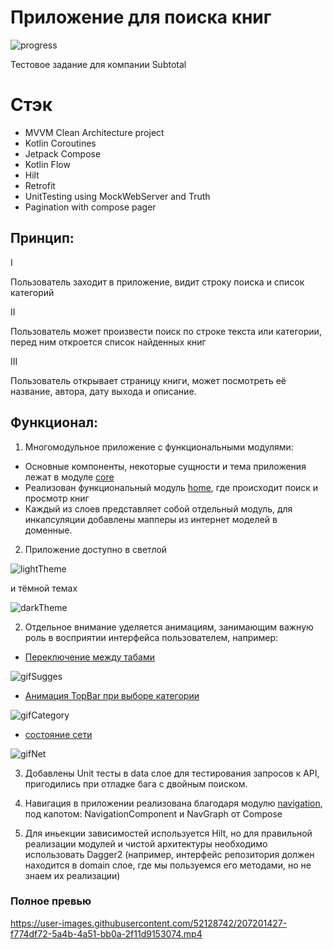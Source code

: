 <h1 align="left">Приложение для поиска книг</h1>

![progress](https://img.shields.io/badge/Progress-In%20work-yellow)

Тестовое задание для компании Subtotal


<h1 align="left">Стэк </h1>

- MVVM Clean Architecture project
- Kotlin Coroutines
- Jetpack Compose
- Kotlin Flow
- Hilt
- Retrofit
- UnitTesting using MockWebServer and Truth
- Pagination with compose pager

<h2 align="left">Принцип: </h2>

I

Пользователь заходит в приложение, видит строку поиска и список категорий


II

Пользователь может произвести поиск по строке текста или категории, перед ним откроется список найденных книг

III

Пользователь открывает страницу книги, может посмотреть её название, автора, дату выхода и описание.



<h2 align="left">Функционал: </h2>

1) Многомодульное приложение с функциональными модулями:
- Основные компоненты, некоторые сущности и тема приложения лежат в модуле [core](https://github.com/KirsonBrz/GoogleBooks/tree/master/core) 
- Реализован функциональный модуль [home](https://github.com/KirsonBrz/EcommerceConcept/tree/master/main), где происходит поиск и просмотр книг
- Каждый из слоев представляет собой отдельный модуль, для инкапсуляции добавлены мапперы из интернет моделей в доменные.

2) Приложение доступно в светлой


![lightTheme](https://user-images.githubusercontent.com/52128742/207201553-46c5eca7-474b-4dd0-b493-e226a855c9f5.jpg)


и тёмной темах

![darkTheme](https://user-images.githubusercontent.com/52128742/207201576-62639dce-bc21-46c3-a43d-ae453af37a49.jpg)


2) Отдельное внимание уделяется анимациям, занимающим важную роль в восприятии интерфейса пользователем, например:
- [Переключение между табами](https://github.com/KirsonBrz/GoogleBooks/blob/master/home/ui/src/main/java/com/kirson/googlebooks/components/SuggestionScreen.kt)

![gifSugges](https://media.giphy.com/media/hEB42GjDDvBXJmYusd/giphy.gif)

- [Анимация TopBar при выборе категории](https://github.com/KirsonBrz/GoogleBooks/blob/master/home/ui/src/main/java/com/kirson/googlebooks/components/ScrollableAppBar.kt)

![gifCategory](https://media.giphy.com/media/vcyDESVNrRcqfq4iNZ/giphy.gif)

- [состояние сети](https://github.com/KirsonBrz/GoogleBooks/blob/master/core/ui/uikit/src/main/java/com/kirson/googlebooks/components/ConnectivityStatus.kt)

![gifNet](https://media.giphy.com/media/cnE8fgwdMqAbHg10bL/giphy.gif)

3) Добавлены Unit тесты в data слое для тестирования запросов к API, пригодились при отладке бага с двойным поиском.

4) Навигация в приложении реализована благодаря модулю [navigation](https://github.com/KirsonBrz/EcommerceConcept/tree/master/navigation), под капотом: NavigationComponent и NavGraph от Compose

5) Для иньекции зависимостей используется Hilt, но для правильной реализации модулей и чистой архитектуры необходимо использовать Dagger2 (например, интерфейс репозитория должен находится в domain слое, где мы пользуемся его методами, но не знаем их реализации)

<h3 align="left">Полное превью</h3>




https://user-images.githubusercontent.com/52128742/207201427-f774df72-5a4b-4a51-bb0a-2f11d9153074.mp4


